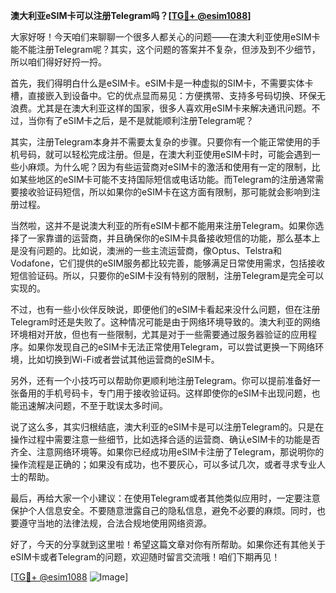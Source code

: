 **澳大利亚eSIM卡可以注册Telegram吗？[[TG💪+ @esim1088](https://t.me/s/esim1088)]**

大家好呀！今天咱们来聊聊一个很多人都关心的问题——在澳大利亚使用eSIM卡能不能注册Telegram呢？其实，这个问题的答案并不复杂，但涉及到不少细节，所以咱们得好好捋一捋。

首先，我们得明白什么是eSIM卡。eSIM卡是一种虚拟的SIM卡，不需要实体卡槽，直接嵌入到设备中。它的优点显而易见：方便携带、支持多号码切换、环保无浪费。尤其是在澳大利亚这样的国家，很多人喜欢用eSIM卡来解决通讯问题。不过，当你有了eSIM卡之后，是不是就能顺利注册Telegram呢？

其实，注册Telegram本身并不需要太复杂的步骤。只要你有一个能正常使用的手机号码，就可以轻松完成注册。但是，在澳大利亚使用eSIM卡时，可能会遇到一些小麻烦。为什么呢？因为有些运营商对eSIM卡的激活和使用有一定的限制，比如某些地区的eSIM卡可能不支持国际短信或电话功能。而Telegram的注册通常需要接收验证码短信，所以如果你的eSIM卡在这方面有限制，那可能就会影响到注册过程。

当然啦，这并不是说澳大利亚的所有eSIM卡都不能用来注册Telegram。如果你选择了一家靠谱的运营商，并且确保你的eSIM卡具备接收短信的功能，那么基本上是没有问题的。比如说，澳洲的一些主流运营商，像Optus、Telstra和Vodafone，它们提供的eSIM服务都比较完善，能够满足日常使用需求，包括接收短信验证码。所以，只要你的eSIM卡没有特别的限制，注册Telegram是完全可以实现的。

不过，也有一些小伙伴反映说，即便他们的eSIM卡看起来没什么问题，但在注册Telegram时还是失败了。这种情况可能是由于网络环境导致的。澳大利亚的网络环境相对开放，但也有一些限制，尤其是对于一些需要通过服务器验证的应用程序。如果你发现自己的eSIM卡无法正常使用Telegram，可以尝试更换一下网络环境，比如切换到Wi-Fi或者尝试其他运营商的eSIM卡。

另外，还有一个小技巧可以帮助你更顺利地注册Telegram。你可以提前准备好一张备用的手机号码卡，专门用于接收验证码。这样即使你的eSIM卡出现问题，也能迅速解决问题，不至于耽误太多时间。

说了这么多，其实归根结底，澳大利亚的eSIM卡是可以注册Telegram的。只是在操作过程中需要注意一些细节，比如选择合适的运营商、确认eSIM卡的功能是否齐全、注意网络环境等。如果你已经成功用eSIM卡注册了Telegram，那说明你的操作流程是正确的；如果没有成功，也不要灰心，可以多试几次，或者寻求专业人士的帮助。

最后，再给大家一个小建议：在使用Telegram或者其他类似应用时，一定要注意保护个人信息安全。不要随意泄露自己的隐私信息，避免不必要的麻烦。同时，也要遵守当地的法律法规，合法合规地使用网络资源。

好了，今天的分享就到这里啦！希望这篇文章对你有所帮助。如果你还有其他关于eSIM卡或者Telegram的问题，欢迎随时留言交流哦！咱们下期再见！

[[TG💪+ @esim1088](https://t.me/s/esim1088) ![Image](https://i.postimg.cc/4NQfJmqS/Snipaste-2025-05-13-00-14-12.png)]